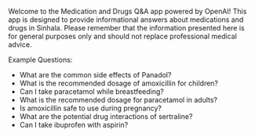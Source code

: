 Welcome to the Medication and Drugs Q&A app powered by OpenAI! This app is designed to provide informational answers about medications and drugs in Sinhala. Please remember that the information presented here is for general purposes only and should not replace professional medical advice.

Example Questions:
- What are the common side effects of Panadol?
- What is the recommended dosage of amoxicillin for children?
- Can I take paracetamol while breastfeeding?
- What is the recommended dosage for paracetamol in adults?
- Is amoxicillin safe to use during pregnancy?
- What are the potential drug interactions of sertraline?
- Can I take ibuprofen with aspirin?
